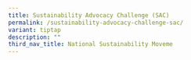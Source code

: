 ```yaml
---
title: Sustainability Advocacy Challenge (SAC)
permalink: /sustainability-advocacy-challenge-sac/
variant: tiptap
description: ""
third_nav_title: National Sustainability Moveme
---
```

